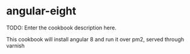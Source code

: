 # angular-eight

TODO: Enter the cookbook description here.

This cookbook will install angular 8 and run it over pm2, served through varnish